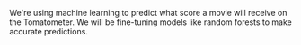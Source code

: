 We're using machine learning to predict what score a movie will receive on the Tomatometer. We will be fine-tuning models like random forests to make accurate predictions.
